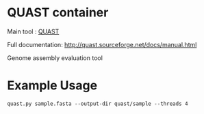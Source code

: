 # QUAST container

Main tool : [QUAST](https://github.com/ablab/quast)

Full documentation: http://quast.sourceforge.net/docs/manual.html

Genome assembly evaluation tool

# Example Usage

```
quast.py sample.fasta --output-dir quast/sample --threads 4
```
